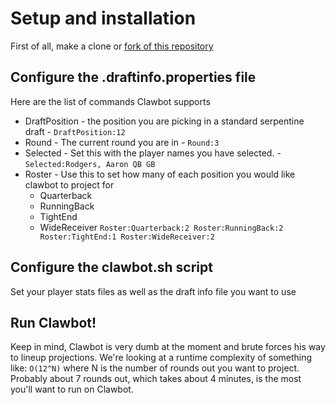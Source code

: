 # Setup and installation

First of all, make a clone or [fork of this repository](http://help.github.com/fork-a-repo/)

## Configure the .draftinfo.properties file

Here are the list of commands Clawbot supports

- DraftPosition - the position you are picking in a standard serpentine draft - `DraftPosition:12`
- Round - The current round you are in - `Round:3`
- Selected - Set this with the player names you have selected. - `Selected:Rodgers, Aaron QB GB`
- Roster - Use this to set how many of each position you would like clawbot to project for
	- Quarterback
	- RunningBack
	- TightEnd
	- WideReceiver
	`Roster:Quarterback:2
     Roster:RunningBack:2
     Roster:TightEnd:1
     Roster:WideReceiver:2`

## Configure the clawbot.sh script

Set your player stats files as well as the draft info file you want to use

## Run Clawbot!

Keep in mind, Clawbot is very dumb at the moment and brute forces his way to lineup projections.  We're looking at a runtime complexity of something like:
`O(12^N)` where N is the number of rounds out you want to project.  Probably about 7 rounds out, which takes about 4 minutes, is the most you'll want to run on
Clawbot.

